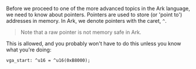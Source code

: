 Before we proceed to one of the more advanced topics in the Ark language, we
need to know about pointers. Pointers are used to store (or 'point to')
addresses in memory. In Ark, we denote pointers with the caret, `^`.

> Note that a raw pointer is not memory safe in Ark.

This is allowed, and you probably won't have to do this unless you know what
you're doing:

    vga_start: ^u16 = ^u16(0xB8000);